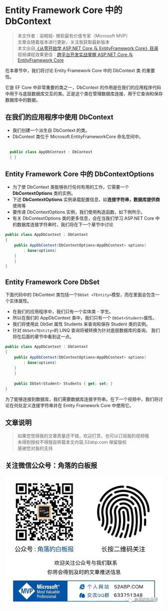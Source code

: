 # Entity Framework Core 中的 DbContext

> 本文作者：梁桐铭- 微软最有价值专家（Microsoft MVP） </br>
> 文章会随着版本进行更新，关注我获取最新版本 </br>
> 本文出自[《从零开始学 ASP.NET Core 与 EntityFramework Core》目录](https://www.52abp.com/Wiki/mvc/latest) </br>
> 视频课程效果更佳：[跨平台开发实战掌握 ASP.NET Core 与 EntityFramework Core
> ](https://www.52abp.com/College/Course/1) </br>

在本章节中，我们将讨论 Entity Framework Core 中的 DbContext 类 的重要性。

它是 EF Core 中非常重要的类之一，DbContext 的作用是在我们的应用程序代码中用于与底层数据库交互的类。正是这个类在管理数据库连接，用于它查询和保存数据库中的数据。

## 在我们的应用程序中使用 DbContext

- 我们创建一个派生自 DbContext 的类。
- DbContext 类位于 Microsoft.EntityFrameworkCore 命名空间中。

```csharp

  public class AppDbContext : DbContext
  { }
```

## Entity Framework Core 中的 DbContextOptions

- 为了使 DbContext 类能够执行任何有用的工作，它需要一个 **DbContextOptions** 类的实例。
- 下述 **DbContextOptions** 实例承载配置信息，如**连接字符串，数据库提供商**使用等
- 要传递 DbContextOptions 实例，我们使用构造函数，如下例所示。
- 有关 DbContextOptions 类的更多信息，会在当我们学习 ASP.NET Core 中的数据库连接字符串时，我们将在下一个章节中讨论

```csharp
public class AppDbContext : DbContext
{
    public AppDbContext(DbContextOptions<AppDbContext> options)
        : base(options)
    {
    }
}
```

## Entity Framework Core DbSet

下面代码中的 DbContext 类包括一个`DbSet <TEntity>`模型，而在里面会包含一个实体属性。

- 在我们的应用程序中，我们只有一个实体类 - 学生。
- 所以在我们的 AppDbContext 类中，我们只有一个 `DbSet<Student>`属性。
- 我们将使用此 DbSet 属性 Students 来查询和保存 Student 类的实例。
- 针对 `DbSet<TEntity>`的 LINQ 查询将被转换为针对底层数据库的查询。
  我们将在后面的章节中看到这一点。

```csharp
public class AppDbContext : DbContext
{
    public AppDbContext(DbContextOptions<AppDbContext> options)
        : base(options)
    {
    }

    public DbSet<Student> Students { get; set; }
}
```

为了能够连接到数据库，我们需要数据库连接字符串。在下一个视频中，我们将讨论在何处定义连 ​​ 接字符串并在 Entity Framework Core 中使用它。

## 文章说明

> 如果您觉得我的文章质量还不错，欢迎打赏，也可以订阅我的视频哦 </br>
> 未得到授权不得擅自转载本文内容,52abp.com 保留版权 </br>
> 感谢您对我的支持

## 关注微信公众号：角落的白板报

![公众号：角落的白板报](images/jiaoluowechat.png)

```

```
